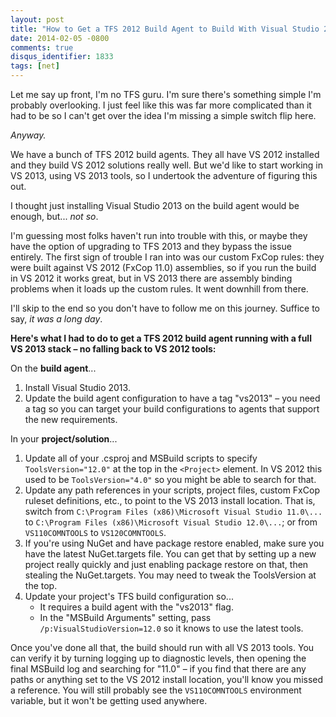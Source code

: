 ```yaml
---
layout: post
title: "How to Get a TFS 2012 Build Agent to Build With Visual Studio 2013 Tools"
date: 2014-02-05 -0800
comments: true
disqus_identifier: 1833
tags: [net]
---
```

Let me say up front, I'm no TFS guru. I'm sure there's something simple
I'm probably overlooking. I just feel like this was far more complicated
than it had to be so I can't get over the idea I'm missing a simple
switch flip here.

*Anyway.*

We have a bunch of TFS 2012 build agents. They all have VS 2012
installed and they build VS 2012 solutions really well. But we'd like to
start working in VS 2013, using VS 2013 tools, so I undertook the
adventure of figuring this out.

I thought just installing Visual Studio 2013 on the build agent would be
enough, but... *not so*.

I'm guessing most folks haven't run into trouble with this, or maybe
they have the option of upgrading to TFS 2013 and they bypass the issue
entirely. The first sign of trouble I ran into was our custom FxCop
rules: they were built against VS 2012 (FxCop 11.0) assemblies, so if
you run the build in VS 2012 it works great, but in VS 2013 there are
assembly binding problems when it loads up the custom rules. It went
downhill from there.

I'll skip to the end so you don't have to follow me on this journey.
Suffice to say, *it was a long day*.

**Here's what I had to do to get a TFS 2012 build agent running with a
full VS 2013 stack – no falling back to VS 2012 tools:**

On the **build agent**...

1. Install Visual Studio 2013.
2. Update the build agent configuration to have a tag "vs2013" – you
    need a tag so you can target your build configurations to agents
    that support the new requirements.

In your **project/solution**...

1. Update all of your .csproj and MSBuild scripts to specify
    `ToolsVersion="12.0"` at the top in the `<Project>` element. In VS
    2012 this used to be `ToolsVersion="4.0"` so you might be able to
    search for that.
2. Update any path references in your scripts, project files, custom
    FxCop ruleset definitions, etc., to point to the VS 2013 install
    location. That is, switch from
    `C:\Program Files (x86)\Microsoft Visual Studio 11.0\...` to
    `C:\Program Files (x86)\Microsoft Visual Studio 12.0\...`; or from
    `VS110COMNTOOLS` to `VS120COMNTOOLS`.
3. If you're using NuGet and have package restore enabled, make sure
    you have the latest NuGet.targets file. You can get that by setting
    up a new project really quickly and just enabling package restore on
    that, then stealing the NuGet.targets. You may need to tweak the
    ToolsVersion at the top.
4. Update your project's TFS build configuration so...
    - It requires a build agent with the "vs2013" flag.
    - In the "MSBuild Arguments" setting, pass
        `/p:VisualStudioVersion=12.0` so it knows to use the latest
        tools.

Once you've done all that, the build should run with all VS 2013 tools.
You can verify it by turning logging up to diagnostic levels, then
opening the final MSBuild log and searching for "11.0" – if you find
that there are any paths or anything set to the VS 2012 install
location, you'll know you missed a reference. You will still probably
see the `VS110COMNTOOLS` environment variable, but it won't be getting
used anywhere.
